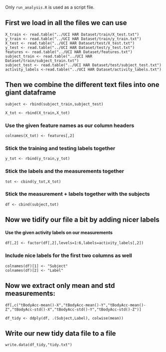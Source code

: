 Only `run_analysis.R` is used as a script file.

## First we load in all the files we can use

```{r}
X_train <- read.table("../UCI HAR Dataset/train/X_test.txt")
y_train <- read.table("../UCI HAR Dataset/train/y_train.txt")
X_test <- read.table("../UCI HAR Dataset/test/X_test.txt")
y_test <- read.table("../UCI HAR Dataset/test/y_test.txt")
features <- read.table("../UCI HAR Dataset/features.txt")
subject_train <- read.table("../UCI HAR Dataset/train/subject_train.txt")
subject_test <- read.table("../UCI HAR Dataset/test/subject_test.txt")
activity_labels <-read.table("../UCI HAR Dataset/activity_labels.txt")
```
## Then we combine the different text files into one giant dataframe

```{r}
subject <- rbind(subject_train,subject_test)

X_tot <- rbind(X_train,X_tot)
```

### Use the given feature names as our column headers
```{r}
colnames(X_tot) <- features[,2]
```

### Stick the training and testing labels together
```{r}
y_tot <- rbind(y_train,y_tot)
```

### Stick the labels and the measurements together
```{r}
tot <- cbind(y_tot,X_tot)
```

### Stick the measurement + labels together with the subjects
```{r}
df <- cbind(subject,tot)
```

## Now we tidify our file a bit by adding nicer labels
#### Use the given activity labels on our measurements
```{r}
df[,2] <- factor(df[,2],levels=1:6,labels=activity_labels[,2])
```

### Include nice labels for the first two columns as well
```{r}
colnames(df)[1] <- "Subject"
colnames(df)[2] <- "Label"
```

## Now we extract only mean and std measurements:
```{r]
df[,c("tBodyAcc-mean()-X","tBodyAcc-mean()-Y","tBodyAcc-mean()-Z","tBodyAcc-std()-X","tBodyAcc-std()-Y","tBodyAcc-std()-Z")]

df_tidy <- ddply(df, .(Subject,Label), colwise(mean))
```

## Write our new tidy data file to a file
```{r}
write.data(df_tidy,"tidy.txt")
```
